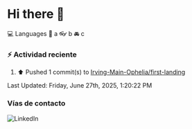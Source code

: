 # Hi there 👋

:computer: Languages
:pencil: a
:eyeglasses: b
:oncoming_automobile: c

### :zap: Actividad reciente
<!--RECENT_ACTIVITY:start-->
1. ⬆️ Pushed 1 commit(s) to [Irving-Main-Ophelia/first-landing](https://github.com/Irving-Main-Ophelia/first-landing)<br>
<!--RECENT_ACTIVITY:end-->
<!--RECENT_ACTIVITY:last_update-->
Last Updated: Friday, June 27th, 2025, 1:20:22 PM
<!--RECENT_ACTIVITY:last_update_end-->

### Vías de contacto

![LinkedIn](https://www.linkedin.com/in/irving-hernández-226846205/)

